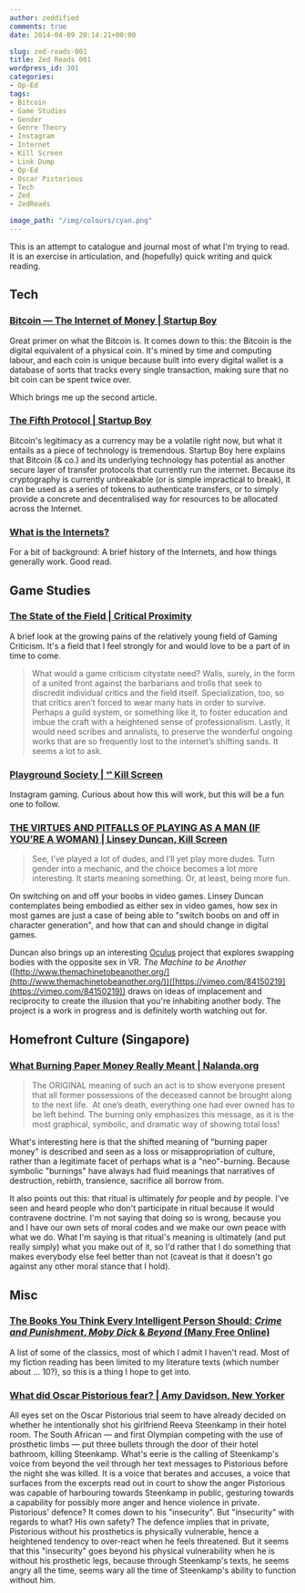 ```yaml
---
author: zeddified
comments: true
date: 2014-04-09 20:14:21+00:00

slug: zed-reads-001
title: Zed Reads 001
wordpress_id: 301
categories:
- Op-Ed
tags:
- Bitcoin
- Game Studies
- Gender
- Genre Theory
- Instagram
- Internet
- Kill Screen
- Link Dump
- Op-Ed
- Oscar Pistorious
- Tech
- Zed
- ZedReads

image_path: "/img/colours/cyan.png"
---
```


This is an attempt to catalogue and journal most of what I'm trying to read. It is an exercise in articulation, and (hopefully) quick writing and quick reading.



## Tech





### [Bitcoin — The Internet of Money | Startup Boy](http://startupboy.com/2013/11/07/bitcoin-the-internet-of-money/)



Great primer on what the Bitcoin is. It comes down to this: the Bitcoin is the digital equivalent of a physical coin. It's mined by time and computing labour, and each coin is unique because built into every digital wallet is a database of sorts that tracks every single transaction, making sure that no bit coin can be spent twice over.

Which brings me up the second article.



### [The Fifth Protocol | Startup Boy](http://startupboy.com/2014/04/01/the-fifth-protocol/)



Bitcoin's legitimacy as a currency may be a volatile right now, but what it entails as a piece of technology is tremendous. Startup Boy here explains that Bitcoin (& co.) and its underlying technology has potential as another secure layer of transfer protocols that currently run the internet. Because its cryptography is currently unbreakable (or is simple impractical to break), it can be used as a series of tokens to authenticate transfers, or to simply provide a concrete and decentralised way for resources to be allocated across the Internet.



### [What is the Internets?](http://www.vox.com/cards/the-internet/what-is-the-internet#E5357695)



For a bit of background: A brief history of the Internets, and how things generally work. Good read.



## Game Studies





### [The State of the Field | Critical Proximity](http://critical-proximity.com/the-state-of-the-field/)



A brief look at the growing pains of the relatively young field of Gaming Criticism. It's a field that I feel strongly for and would love to be a part of in time to come.



<blockquote>What would a game criticism citystate need? Walls, surely, in the form of a united front against the barbarians and trolls that seek to discredit individual critics and the field itself. Specialization, too, so that critics aren’t forced to wear many hats in order to survive. Perhaps a guild system, or something like it, to foster education and imbue the craft with a heightened sense of professionalism. Lastly, it would need scribes and annalists, to preserve the wonderful ongoing works that are so frequently lost to the internet’s shifting sands. It seems a lot to ask.</blockquote>





### [Playground Society | ᔥ Kill Screen](http://playgroundsociety.com/)



Instagram gaming. Curious about how this will work, but this will be a fun one to follow.



### [THE VIRTUES AND PITFALLS OF PLAYING AS A MAN (IF YOU’RE A WOMAN) | Linsey Duncan, Kill Screen](http://killscreendaily.com/articles/articles/feature/virtues-and-pitfalls-playing-dude-if-youre-woman/)





<blockquote>See, I’ve played a lot of dudes, and I’ll yet play more dudes. Turn gender into a mechanic, and the choice becomes a lot more interesting. It starts meaning something. Or, at least, being more fun.</blockquote>



On switching on and off your boobs in video games. Linsey Duncan contemplates being embodied as either sex in video games, how sex in most games are just a case of being able to "switch boobs on and off in character generation", and how that can and should change in digital games.

Duncan also brings up an interesting [Oculus](http://www.oculusvr.com/) project that explores swapping bodies with the opposite sex in VR. _The Machine to be Another_ ([http://www.themachinetobeanother.org/](http://www.themachinetobeanother.org/))([https://vimeo.com/84150219](https://vimeo.com/84150219)) draws on ideas of implacement and reciprocity to create the illusion that you're inhabiting another body. The project is a work in progress and is definitely worth watching out for.



## Homefront Culture (Singapore)





### [What Burning Paper Money Really Meant | Nalanda.org](http://www.nalanda.org.my/what-burning-paper-money-really-meant/)





<blockquote>The ORIGINAL meaning of such an act is to show everyone present that all former possessions of the deceased cannot be brought along to the next life.  At one’s death, everything one had ever owned has to be left behind. The burning only emphasizes this message, as it is the most graphical, symbolic, and dramatic way of showing total loss!</blockquote>



What's interesting here is that the shifted meaning of "burning paper money" is described and seen as a loss or misappropriation of culture, rather than a legitimate facet of perhaps what is a "neo"-burning. Because symbolic "burnings" have always had fluid meanings that narratives of destruction, rebirth, transience, sacrifice all borrow from.

It also points out this: that ritual is ultimately _for_ people and _by_ people. I've seen and heard people who don't participate in ritual because it would contravene doctrine. I'm not saying that doing so is wrong, because you and I have our own sets of moral codes and we make our own peace with what we do. What I'm saying is that ritual's meaning is ultimately (and put really simply) what you make out of it, so I'd rather that I do something that makes everybody else feel better than not (caveat is that it doesn't go against any other moral stance that I hold).



## Misc





### [The Books You Think Every Intelligent Person Should: _Crime and Punishment_, _Moby Dick_ & _Beyond_ (Many Free Online)](http://www.openculture.com/2014/04/the-books-you-think-every-intelligent-person-should-read-crime-and-punishment-moby-dick-beyond-many-free-online.html)



A list of some of the classics, most of which I admit I haven't read. Most of my fiction reading has been limited to my literature texts (which number about … 10?), so this is a thing I hope to get into.



### [What did Oscar Pistorious fear? | Amy Davidson, New Yorker](http://www.newyorker.com/online/blogs/closeread/2014/04/what-did-oscar-pistorius-fear.html)



All eyes set on the Oscar Pistorious trial seem to have already decided on whether he intentionally shot his girlfriend Reeva Steenkamp in their hotel room. The South African — and first Olympian competing with the use of prosthetic limbs — put three bullets through the door of their hotel bathroom, killing Steenkamp. What's eerie is the calling of Steenkamp's voice from beyond the veil through her text messages to Pistorious before the night she was killed. It is a voice that berates and accuses, a voice that surfaces from the excerpts read out in court to show the anger Pistorious was capable of harbouring towards Steenkamp in public, gesturing towards a capability for possibly more anger and hence violence in private. Pistorious' defence? It comes down to his "insecurity". But "insecurity" with regards to what? His own safety? The defence implies that in private, Pistorious without his prosthetics is physically vulnerable, hence a heightened tendency to over-react when he feels threatened. But it seems that this "insecurity" goes beyond his physical vulnerability when he is without his prosthetic legs, because through Steenkamp's texts, he seems angry all the time, seems wary all the time of Steenkamp's ability to function without him.
